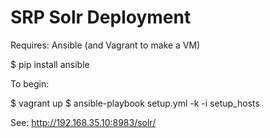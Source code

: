 SRP Solr Deployment
===================

Requires: Ansible (and Vagrant to make a VM)

  $ pip install ansible
  
To begin:

  $ vagrant up
  $ ansible-playbook setup.yml -k -i setup_hosts

See: http://192.168.35.10:8983/solr/

